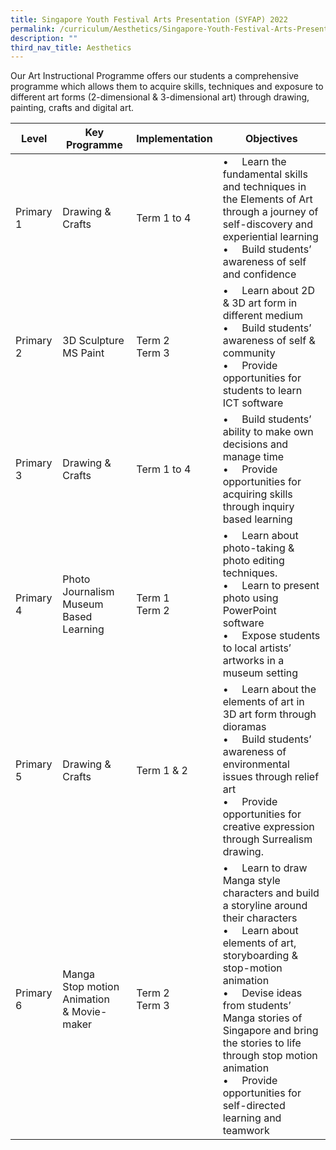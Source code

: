 ```yaml
---
title: Singapore Youth Festival Arts Presentation (SYFAP) 2022
permalink: /curriculum/Aesthetics/Singapore-Youth-Festival-Arts-Presentation-SYFAP-2022/
description: ""
third_nav_title: Aesthetics
---
```


Our Art Instructional Programme offers our students a comprehensive programme which allows them to acquire skills, techniques and exposure to different art forms (2-dimensional & 3-dimensional art) through drawing, painting, crafts and digital art.


| Level | Key Programme | Implementation | Objectives|
| -------- | -------- | -------- | -------- |
| Primary 1     | Drawing & Crafts     | Term 1 to 4     |•     Learn the fundamental skills and techniques in the Elements of Art through a journey of self-discovery and experiential learning<br>•     Build students’ awareness of self and confidence
|Primary 2|3D Sculpture<br>MS Paint|Term 2<br>Term 3|•     Learn about 2D & 3D art form in different medium<br>•     Build students’ awareness of self & community<br>•     Provide opportunities for students to learn ICT software
|Primary 3|Drawing & Crafts|Term 1 to 4|•     Build students’ ability to make own decisions and manage time<br>•     Provide opportunities for acquiring skills through inquiry based learning
|Primary 4|Photo Journalism<br>Museum Based Learning|Term 1<br>Term 2|•     Learn about photo-taking & photo editing techniques.<br>•     Learn to present photo using PowerPoint software<br>•     Expose students to local artists’ artworks in a museum setting
|Primary 5|Drawing & Crafts|Term 1 & 2|•     Learn about the elements of art in 3D art form through dioramas<br>•     Build students’ awareness of environmental issues through relief art<br>•     Provide opportunities for creative expression through Surrealism drawing.
|Primary 6|Manga<br>Stop motion Animation & Movie-maker|Term 2<br>Term 3|•     Learn to draw Manga style characters and build a storyline around their characters<br>•     Learn about elements of art, storyboarding & stop-motion animation<br>•     Devise ideas from students’ Manga stories of Singapore and bring the stories to life through stop motion animation<br>•     Provide opportunities for self-directed learning and teamwork
